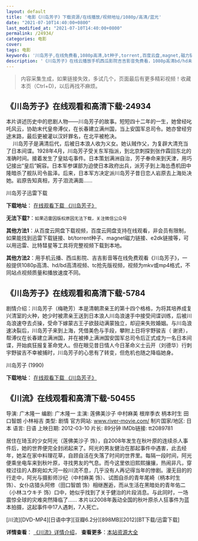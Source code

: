 ```yaml
---
layout: default
title: '电影《川岛芳子》下载资源/在线播放/视频地址/1080p/高清/蓝光'
date: "2021-07-10T14:40:00+0800"
last_modified_at: "2021-07-10T14:40:00+0800"
permalink: /24934/
categories: 电影
cover:
tags: 电影
keywords: '川岛芳子,在线免费看,1080p高清,bt种子,torrent,百度云盘,magnet,磁力链,迅雷下载资源'
description: '《川岛芳子》在线云播放手机西瓜影院吉吉影音免费看，1080p高清bd/hd未删减完整版和tc抢先枪版，mkv/mp4格式，附带bt/torrent种子、magnet/磁力链、百度云盘、网盘资源迅雷下载链接'
---
```


>内容采集生成，如果链接失效，多试几个，页面最后有更多精彩视频！收藏本页（Ctrl+D)，以后再找不麻烦。


## 《川岛芳子》在线观看和高清下载-24934

本片讲述历史中的悲剧人物——川岛芳子的故事。短短四十二年的一生，她曾经叱吒风云，协助末代皇帝溥仪，在长春建立满州国，当上安国军总司令。她亦曾经穷途末路，最后更被灌以汉奸罪名，在北平被枪决。<br />　 川岛芳子是满清后代，后被日本浪人收为义女。她认贼作父，为复辟大清充当了日本间谍。1928年4月，川岛芳子受关东军指派，到北京刺探到张作霖回东北的准确时间。接着发生了皇姑屯事件。日本策划满洲自治，芳子奉命来到天津，用巧记接出“皇后”婉容。日本军参谋部为迫使日本政府出兵，派芳子到上海怂恿机田中隆暗杀了舰队司令盐泽。后来，日本军方决定派川岛芳子昔日恋人岩原去上海处决她。岩原告知真相，芳子泪流满面……


川岛芳子迅雷下载

**下载地址**： [在线观看下载 《川岛芳子》](https://www.993dy.com//vod-detail-id-23233.html) 


**无法下载?**：`如果迅雷因版权原因无法下载，关注微信公众号 `

**其他方法1**：从百度云网盘下载视频，百度云网盘支持在线观看，非会员有限制，如果能找到迅雷下载链接、bt/torrent种子、magnet磁力链接、e2dk链接等，可以用迅雷、比特彗星等工具将完整视频下载到本地。

**其他方法2**：用手机云播、西瓜影院、吉吉影音等在线免费观看《川岛芳子》，一般提供1080p高清、hd/bd高清视频、tc抢先版视频，视频为mkv或mp4格式，不同站点视频质量和播放速度不同。


## 《川岛芳子》在线观看和高清下载-5784

剧情介绍：川岛芳子（梅艳芳）本是清朝肃亲王的第十四个格格，为将其培养成复兴清室的火种，她少时被肃亲王送到日本浪人川岛浪速手中接受间谍训练，后被川岛浪速夺去贞操，受命下嫁蒙古王子欲鼓动满蒙独立，却迎来失败婚姻。与川岛浪速决裂后，川岛芳子来到上海，凭借美色与手段，攀附上日将宇野骏吉（ 谢贤），帮溥仪在长春建立满洲国，并在被捧上满洲国安国军总司令后正式成为一名日本间谍，开始疯狂报复革命党人。但在眼见昔日情人今日革命义士云开（刘德华）行刺宇野骏吉不幸被捕时，川岛芳子的心思有了转变，但危机也随之降临她身。


川岛芳子 (1990)

**下载地址**： [在线观看下载 《川岛芳子》](https://www.btbtdy.me/btdy/dy15794.html) 


## 《川流》在线观看和高清下载-50455

导演: 广木隆一 编剧: 广木隆一 主演: 莲佛美沙子 中村麻美 根岸季衣 柄本时生 田口智朗 小林裕吉 类型: 剧情 官方网站: www.river-movie.com/ 制片国家/地区: 日本 语言: 日语 上映日期: 2012-03-10 片长: 89分钟 IMDb链接: tt2089781

居住在琦玉的少女阿光（莲佛美沙子 饰），自2008年发生在秋叶原的连续杀人事件后，她的世界便完全封闭起来了。阿光的男友健治在那起事件中遇害，此去经年，她呆在家中料理花草，自顾自活在失落了时间的世界里。每隔一段时间，阿光便乘坐电车来到秋叶原，寻找男友的气息。而今这里依旧熙熙攘攘，热闹非凡，穿梭过往的人群宛如大河一般川流不息，几乎没有人再记得当年的惨剧。漫无目的的行走中，阿光与摄影师沙纪（中村麻美 饰）、试图自杀的青年尾崎（柄本时生 饰）、女仆店猎头阿修（田口智朗 饰）相继邂逅，而从生活在黑暗处的青年佑二（小林ユウキチ 饰）口中，她似乎找到了关于健治的片段消息。与此同时，一场震惊全球的灾难突然降临了…… 本片以2008年轰动全国的秋叶原杀人狂事件为蓝本拍摄，这起事件中17人遇刺，7人死亡。


[川流][DVD-MP4][日语中字][豆瓣6.2分][898MB][2012][BT下载/迅雷下载]

**详情查看**： [《川流》详情介绍](/movie/50455/)， **查看更多**：[本站资源大全](/movie/t/all/)


